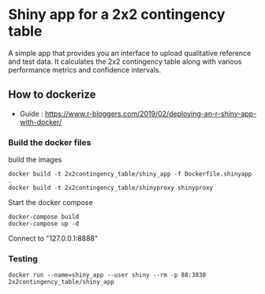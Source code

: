 # Shiny app for a 2x2 contingency table
A simple app that provides you an interface to upload qualitative reference and test data.
It calculates the 2x2 contingency table along with various performance metrics and confidence intervals.


## How to dockerize
* Guide : https://www.r-bloggers.com/2019/02/deploying-an-r-shiny-app-with-docker/

### Build the docker files

build the images
```
docker build -t 2x2contingency_table/shiny_app -f Dockerfile.shinyapp .
docker build -t 2x2contingency_table/shinyproxy shinyproxy
```

Start the docker compose
```
docker-compose build
docker-compose up -d
```

Connect to "127.0.0.1:8888"

### Testing
```
docker run --name=shiny_app --user shiny --rm -p 88:3838 2x2contingency_table/shiny_app
```
